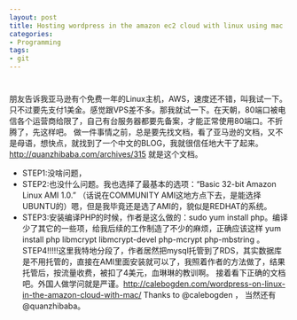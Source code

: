 ```yaml
---
layout: post
title: Hosting wordpress in the amazon ec2 cloud with linux using mac
categories:
- Programming
tags:
- git
---
```


#
朋友告诉我亚马逊有个免费一年的Linux主机，AWS，速度还不错，叫我试一下。只不过要先支付1美金。感觉跟VPS差不多。那我就试一下。在天朝，80端口被电信各个运营商给限了，自己有台服务器都要先备案，才能正常使用80端口。不折腾了，先这样吧。 做一件事情之前，总是要先找文档，看了亚马逊的文档，又不是母语，想快点，就找到了一个中文的BLOG，我就很信任地大干了起来。http://quanzhibaba.com/archives/315 就是这个文档。
 -   STEP1:没啥问题，
 -   STEP2:也没什么问题。我也选择了最基本的选项：“Basic 32-bit Amazon Linux AMI 1.0.” （话说在COMMUNITY AMI这地方点下去，是能选择UBUNTU的）嗯，但是我毕竟还是选了AMI的，貌似是REDHAT的系统。
 -   STEP3:安装编译PHP的时候，作者是这么做的：sudo yum install php。编译少了其它的一些项，给我后续的工作制造了不少的麻烦，正确应该这样 yum install php libmcrypt libmcrypt-devel php-mcrypt php-mbstring 。 STEP4!!!!!这里我特地分段了，作者居然把mysql托管到了RDS，其实数据库是不用托管的，直接在AMI里面安装就可以了，我照着作者的方法做了，结果托管后，按流量收费，被扣了4美元，血琳琳的教训啊。
    接着看下正确的文档吧。外国人做学问就是严谨。http://calebogden.com/wordpress-on-linux-in-the-amazon-cloud-with-mac/ Thanks to @calebogden ， 当然还有@quanzhibaba。
